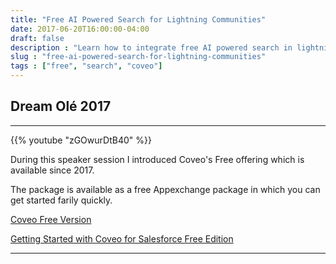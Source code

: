 ```yaml
---
title: "Free AI Powered Search for Lightning Communities"
date: 2017-06-20T16:00:00-04:00
draft: false
description : "Learn how to integrate free AI powered search in lightning communities"
slug : "free-ai-powered-search-for-lightning-communities"
tags : ["free", "search", "coveo"]
---
```


## Dream Olé 2017

---

{{% youtube "zGOwurDtB40" %}} 

During this speaker session I introduced Coveo's Free offering which is available since 2017. 

The package is available as a free Appexchange package in which you can get started farily quickly.

[Coveo Free Version](https://appexchange.salesforce.com/appxListingDetail?listingId=a0N30000009x8GjEAI)

[Getting Started with Coveo for Salesforce Free Edition](https://docs.coveo.com/en/1283/)

---